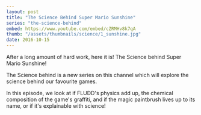 ```yaml
---
layout: post
title: "The Science Behind Super Mario Sunshine"
series: "the-science-behind"
embed: https://www.youtube.com/embed/cZRMHv8k7qA
thumb: "/assets/thumbnails/science/1_sunshine.jpg"
date: 2016-10-15
---
```


After a long amount of hard work, here it is! The Science behind Super Mario Sunshine! 

The Science behind is a new series on this channel which will explore the science behind our favourite games.

In this episode, we look at if FLUDD's physics add up, the chemical composition of the game's graffiti, and if the magic paintbrush lives up to its name, or if it's explainable with science! 
